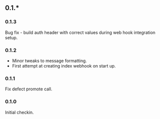 ## 0.1.*

### 0.1.3
Bug fix - build auth header with correct values during web hook integration setup.

### 0.1.2
 * Minor tweaks to message formatting.
 * First attempt at creating index webhook on start up.

### 0.1.1
Fix defect promote call.

### 0.1.0
Initial checkin.

